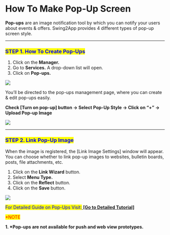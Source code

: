 # How To Make Pop-Up Screen

**Pop-ups** are an image notification tool by which you can notify your users about events & offers. Swing2App provides 4 different types of pop-up screen style.

***

### <mark style="color:blue;">**STEP 1. How To Create Pop-Ups**</mark>

1. Click on the **Manager.**
2. Go to **Services.** A drop-down list will open.
3. Click on **Pop-ups.**

![](https://support.swing2app.com/wp-content/uploads/2020/02/sur\_pop.png)

You’ll be directed to the pop-ups management page,  where you can create & edit pop-ups easily.

**Check \[Turn on pop-up] button -> Select Pop-Up Style -> Click on “+” -> Upload Pop-up Image**&#x20;

![](https://support.swing2app.com/wp-content/uploads/2020/02/p1.png)

***

### <mark style="color:blue;">**STEP 2. Link Pop-Up Image**</mark>

When the image is registered, the \[Link Image Settings] window will appear. You can choose whether to link pop-up images to websites, bulletin boards, posts, file attachments, etc.

1. Click on the **Link Wizard** button.
2. Select **Menu Type.**
3. Click on the **Reflect** button.
4. Click on the **Save** button.

![](https://support.swing2app.com/wp-content/uploads/2020/02/p2.png)

<mark style="color:blue;">For Detailed Guide on Pop-Ups Visit:</mark>[ **\[Go to Detailed Tutorial\]**](../appmanage/service/popup.md)

<mark style="color:red;">\*NOTE</mark>

**1. \*Pop-ups are not available for push and web view prototypes.**
